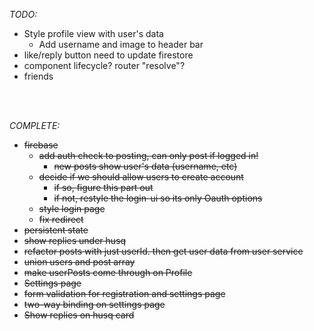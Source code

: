 *TODO:*

- Style profile view with user's data
    - Add username and image to header bar
- like/reply button need to update firestore
- component lifecycle? router "resolve"?
- friends
<br>
<br>

*COMPLETE:*
- ~~firebase~~
    - ~~add auth check to posting, can only post if logged in!~~
        - ~~new posts show user's data (username, etc)~~
    - ~~decide if we should allow users to create account~~
        - ~~if so, figure this part out~~
        - ~~if not, restyle the login-ui so its only Oauth options~~
    - ~~style login page~~
    - ~~fix redirect~~
- ~~persistent state~~
- ~~show replies under husq~~ 
- ~~refactor posts with just userId. then get user data from user service~~
- ~~union users and post array~~
- ~~make userPosts come through on Profile~~
- ~~Settings page~~
- ~~form validation for registration and settings page~~
- ~~two-way binding on settings page~~
- ~~Show replies on husq card~~